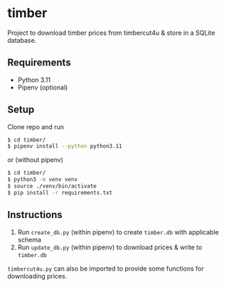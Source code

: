 # timber

Project to download timber prices from timbercut4u & store in a SQLite
database.

## Requirements

* Python 3.11
* Pipenv (optional)

## Setup

Clone repo and run

```bash
$ cd timber/
$ pipenv install --python python3.11
```

or (without pipenv)

```bash
$ cd timber/
$ python3 -m venv venv
$ source ./venv/bin/activate
$ pip install -r requirements.txt
```

## Instructions

1. Run `create_db.py` (within pipenv) to create `timber.db` with applicable schema
2. Run `update_db.py` (within pipenv) to download prices & write to `timber.db`

`timbercut4u.py` can also be imported to provide some functions for downloading prices.

